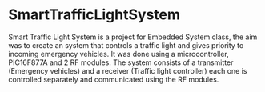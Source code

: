 # SmartTrafficLightSystem

Smart Traffic Light System is a project for Embedded System class, the aim was to create an system that controls a traffic light and gives priority to incoming emergency vehicles.
It was done using a microcontroller, PIC16F877A and 2 RF modules.
The system consists of a transmitter (Emergency vehicles) and a receiver (Traffic light controller) each one is controlled separately and communicated using the RF modules.

